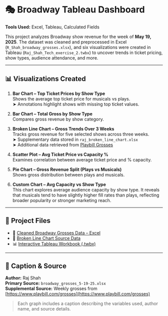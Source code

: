 # 🎭 Broadway Tableau Dashboard

**Tools Used:** Excel, Tableau, Calculated Fields

This project analyzes Broadway show revenue for the week of **May 19, 2025**. The dataset was cleaned and preprocessed in Excel (`R_Shah_broadway_grosses.xlsx`), and six visualizations were created in Tableau (`Raj_Shah_Tech_exercise_2.twbx`) to uncover trends in ticket pricing, show types, audience attendance, and more.

---

## 📊 Visualizations Created

1. **Bar Chart – Top Ticket Prices by Show Type**  
   Shows the average top ticket price for musicals vs plays.  
   ➤ Annotations highlight shows with missing top ticket values.

2. **Bar Chart – Total Gross by Show Type**  
   Compares gross revenue by show category.

3. **Broken Line Chart – Gross Trends Over 3 Weeks**  
   Tracks gross revenue for five selected shows across three weeks.  
   ➤ Supplementary data stored in `raj_broken_line_chart.xlsx`  
   ➤ Additional data retrieved from [Playbill Grosses](https://www.playbill.com/grosses)

4. **Scatter Plot – Avg Ticket Price vs Capacity %**  
   Examines correlation between average ticket price and % capacity.

5. **Pie Chart – Gross Revenue Split (Plays vs Musicals)**  
   Shows gross distribution between plays and musicals.

6. **Custom Chart – Avg Capacity vs Show Type**  
   This chart explores average audience capacity by show type. It reveals that musicals tend to have slightly higher fill rates than plays, reflecting broader popularity or stronger marketing reach.

---

## 📁 Project Files

- 📄 [Cleaned Broadway Grosses Data – Excel](./R_Shah_broadway_grosses.xlsx)
- 📄 [Broken Line Chart Source Data](./raj_broken_line_chart.xlsx)
- 📊 [Interactive Tableau Workbook (.twbx)](./Raj_Shah_Tech_exercise_2.twbx)

---

## 📌 Caption & Source

**Author:** Raj Shah  
**Primary Source:** `broadway_grosses_5-19-25.xlsx`  
**Supplemental Source:** Weekly grosses from [https://www.playbill.com/grosses](https://www.playbill.com/grosses)

> Each graph includes a caption describing the variables used, author name, and source details.
